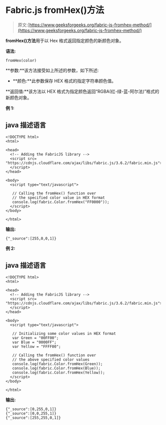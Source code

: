 # Fabric.js fromHex()方法

> 原文:[https://www.geeksforgeeks.org/fabric-js-fromhex-method/](https://www.geeksforgeeks.org/fabric-js-fromhex-method/)

**fromHex()方法**用于以 Hex 格式返回指定颜色的新颜色对象。

**语法:**

```
fromHex(color)
```

**参数:**该方法接受如上所述的参数，如下所述:

*   **颜色:**此参数保存 HEX 格式的指定字符串颜色值。

**返回值:**该方法以 HEX 格式为指定颜色返回“RGBA(红-绿-蓝-阿尔法)”格式的新颜色对象。

**例 1:**

## java 描述语言

```
<!DOCTYPE html>
<html>

<head>
  <!-- Adding the FabricJS library -->
  <script src=
"https://cdnjs.cloudflare.com/ajax/libs/fabric.js/3.6.2/fabric.min.js">
  </script>
</head>

<body>
  <script type="text/javascript">

   // Calling the fromHex() function over
   // the specified color value in HEX format
   console.log(fabric.Color.fromHex("FF0000")); 
  </script>
</body>

</html>
```

**输出:**

```
{"_source":[255,0,0,1]}
```

**例 2:**

## java 描述语言

```
<!DOCTYPE html>
<html>

<head>
  <!-- Adding the FabricJS library -->
  <script src=
"https://cdnjs.cloudflare.com/ajax/libs/fabric.js/3.6.2/fabric.min.js">
  </script>
</head>

<body>
  <script type="text/javascript">

   // Initializing some color values in HEX format
   var Green = "00FF00";
   var Blue = "0000FF";
   var Yellow = "FFFF00";

   // Calling the fromHex() function over
   // the above specified color values
   console.log(fabric.Color.fromHex(Green)); 
   console.log(fabric.Color.fromHex(Blue)); 
   console.log(fabric.Color.fromHex(Yellow)); 
  </script>
</body>

</html>
```

**输出:**

```
{"_source":[0,255,0,1]}
{"_source":[0,0,255,1]}
{"_source":[255,255,0,1]}
```
